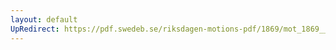 ```yaml
---
layout: default
UpRedirect: https://pdf.swedeb.se/riksdagen-motions-pdf/1869/mot_1869__ak__00192/mot_1869__ak__00192_002.pdf
---
```

